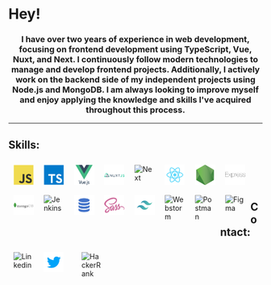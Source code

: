 # Hey!

<h3 align="center">
  I have over two years of experience in web development, focusing on frontend development using TypeScript, Vue, Nuxt, and Next. I continuously follow modern technologies to manage and develop frontend projects. Additionally, I actively work on the backend side of my independent projects using Node.js and MongoDB. I am always looking to improve myself and enjoy applying the knowledge and skills I've acquired throughout this process.
</h3>

---

## Skills:

<img align="left" alt="JavaScript" width="40px" style="margin:10px;" src="https://raw.githubusercontent.com/devicons/devicon/master/icons/javascript/javascript-original.svg" />

<img align="left" alt="TypeScript" width="40px" style="margin:10px;" src="https://raw.githubusercontent.com/devicons/devicon/master/icons/typescript/typescript-original.svg" />

<img align="left" alt="Vue" width="40px" style="margin:10px;" src="https://raw.githubusercontent.com/devicons/devicon/master/icons/vuejs/vuejs-original-wordmark.svg" />

<img align="left" alt="Nuxt" width="40px" style="margin:10px;" src="https://raw.githubusercontent.com/devicons/devicon/master/icons/nuxtjs/nuxtjs-original-wordmark.svg" />

<img align="left" alt="Next" width="40px" style="margin:10px;" src="https://cdn.worldvectorlogo.com/logos/next-js.svg" />

<img align="left" alt="React" width="40px" style="margin:10px;" src="https://raw.githubusercontent.com/github/explore/80688e429a7d4ef2fca1e82350fe8e3517d3494d/topics/react/react.png" />

<img align="left" alt="Node.js" width="40px" style="margin:10px;" src="https://raw.githubusercontent.com/github/explore/80688e429a7d4ef2fca1e82350fe8e3517d3494d/topics/nodejs/nodejs.png" />

<img align="left" alt="Express" width="40px" style="margin:10px;" src="https://raw.githubusercontent.com/github/explore/80688e429a7d4ef2fca1e82350fe8e3517d3494d/topics/express/express.png" />

<img align="left" alt="Mongodb" width="40px" style="margin:10px;" src="https://raw.githubusercontent.com/github/explore/80688e429a7d4ef2fca1e82350fe8e3517d3494d/topics/mongodb/mongodb.png" />

<img align="left" alt="Jenkins" width="40px" style="margin:10px;" src="https://www.vectorlogo.zone/logos/jenkins/jenkins-icon.svg" />

<img align="left" alt="SQL" width="40px" style="margin:10px;" src="https://raw.githubusercontent.com/github/explore/80688e429a7d4ef2fca1e82350fe8e3517d3494d/topics/sql/sql.png" />

<img align="left" alt="Sass" width="40px" style="margin:10px;" src="https://raw.githubusercontent.com/github/explore/80688e429a7d4ef2fca1e82350fe8e3517d3494d/topics/sass/sass.png" />

<img align="left" alt="Tailwind" width="40px" style="margin:10px;" src="https://raw.githubusercontent.com/github/explore/80688e429a7d4ef2fca1e82350fe8e3517d3494d/topics/tailwind/tailwind.png" />

<img align="left" alt="Webstorm" width="40px" style="margin:10px;" src="https://resources.jetbrains.com/storage/products/company/brand/logos/WebStorm_icon.svg" />

<img align="left" alt="Postman" width="40px" style="margin:10px;" src="https://www.vectorlogo.zone/logos/getpostman/getpostman-icon.svg" />

<img align="left" alt="Figma" width="40px" style="margin:10px;" src="https://www.vectorlogo.zone/logos/figma/figma-icon.svg" />

<br /> 
<br />
<br />

## Contact:

[<img align="left" alt="Linkedin" width="40px" style="margin:10px;" src="https://raw.githubusercontent.com/dheereshagrwal/colored-icons/cf846a2550be6e669b14945f266c52ce941c98b0/public/icons/linkedin/linkedin.svg" />](https://www.linkedin.com/in/omrgms "My Linkedin")

[<img align="left" alt="Twitter" width="40px" style="margin:10px;" src="https://raw.githubusercontent.com/github/explore/80688e429a7d4ef2fca1e82350fe8e3517d3494d/topics/twitter/twitter.png" />](https://twitter.com/omrrgms "Twitter")

[<img align="left" alt="HackerRank" width="40px" style="margin-top:10px;margin-left:25px;" src="https://raw.githubusercontent.com/rahuldkjain/github-profile-readme-generator/master/src/images/icons/Social/hackerrank.svg" />](https://www.hackerrank.com/profile/omrgms "HackerRank")


